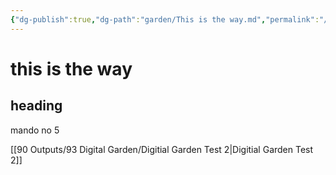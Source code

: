```yaml
---
{"dg-publish":true,"dg-path":"garden/This is the way.md","permalink":"/garden/this-is-the-way/"}
---
```



# this is the way

## heading

mando no 5

[[90 Outputs/93 Digital Garden/Digitial Garden Test 2\|Digitial Garden Test 2]]